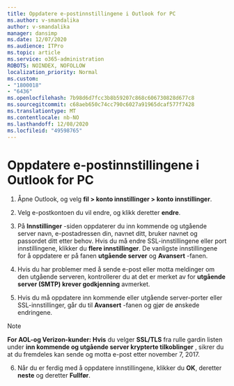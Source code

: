 ```yaml
---
title: Oppdatere e-postinnstillingene i Outlook for PC
ms.author: v-smandalika
author: v-smandalika
manager: dansimp
ms.date: 12/07/2020
ms.audience: ITPro
ms.topic: article
ms.service: o365-administration
ROBOTS: NOINDEX, NOFOLLOW
localization_priority: Normal
ms.custom:
- "1800018"
- "6436"
ms.openlocfilehash: 7b98d6d7fcc3b8b59207c868c606730828d677c8
ms.sourcegitcommit: c68aeb650c74cc790c6027a91965dcaf577f7428
ms.translationtype: MT
ms.contentlocale: nb-NO
ms.lasthandoff: 12/08/2020
ms.locfileid: "49598765"
---
```

# <a name="how-to-update-email-settings-in-outlook-for-pc"></a>Oppdatere e-postinnstillingene i Outlook for PC

1. Åpne Outlook, og velg **fil > konto innstillinger > konto innstillinger**.

2. Velg e-postkontoen du vil endre, og klikk deretter **endre**. 

3. På **Innstillinger** -siden oppdaterer du inn kommende og utgående server navn, e-postadressen din, navnet ditt, bruker navnet og passordet ditt etter behov. Hvis du må endre SSL-innstillingene eller port innstillingene, klikker du **flere innstillinger**. De vanligste innstillingene for å oppdatere er på fanen **utgående server** og **Avansert** -fanen.

4. Hvis du har problemer med å sende e-post eller motta meldinger om den utgående serveren, kontrollerer du at det er merket av for **utgående server (SMTP) krever godkjenning** avmerket.

5. Hvis du må oppdatere inn kommende eller utgående server-porter eller SSL-innstillinger, går du til **Avansert** -fanen og gjør de ønskede endringene.

> [!NOTE]
> **For AOL-og Verizon-kunder: Hvis** du velger **SSL/TLS** fra rulle gardin listen under **inn kommende og utgående server krypterte tilkoblinger** , sikrer du at du fremdeles kan sende og motta e-post etter november 7, 2017.

6. Når du er ferdig med å oppdatere innstillingene, klikker du **OK**, deretter **neste** og deretter **Fullfør**.


